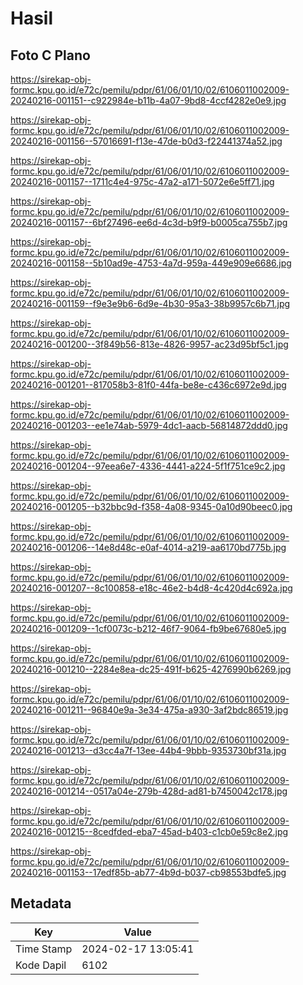 # Hasil

## Foto C Plano

https://sirekap-obj-formc.kpu.go.id/e72c/pemilu/pdpr/61/06/01/10/02/6106011002009-20240216-001151--c922984e-b11b-4a07-9bd8-4ccf4282e0e9.jpg

https://sirekap-obj-formc.kpu.go.id/e72c/pemilu/pdpr/61/06/01/10/02/6106011002009-20240216-001156--57016691-f13e-47de-b0d3-f22441374a52.jpg

https://sirekap-obj-formc.kpu.go.id/e72c/pemilu/pdpr/61/06/01/10/02/6106011002009-20240216-001157--1711c4e4-975c-47a2-a171-5072e6e5ff71.jpg

https://sirekap-obj-formc.kpu.go.id/e72c/pemilu/pdpr/61/06/01/10/02/6106011002009-20240216-001157--6bf27496-ee6d-4c3d-b9f9-b0005ca755b7.jpg

https://sirekap-obj-formc.kpu.go.id/e72c/pemilu/pdpr/61/06/01/10/02/6106011002009-20240216-001158--5b10ad9e-4753-4a7d-959a-449e909e6686.jpg

https://sirekap-obj-formc.kpu.go.id/e72c/pemilu/pdpr/61/06/01/10/02/6106011002009-20240216-001159--f9e3e9b6-6d9e-4b30-95a3-38b9957c6b71.jpg

https://sirekap-obj-formc.kpu.go.id/e72c/pemilu/pdpr/61/06/01/10/02/6106011002009-20240216-001200--3f849b56-813e-4826-9957-ac23d95bf5c1.jpg

https://sirekap-obj-formc.kpu.go.id/e72c/pemilu/pdpr/61/06/01/10/02/6106011002009-20240216-001201--817058b3-81f0-44fa-be8e-c436c6972e9d.jpg

https://sirekap-obj-formc.kpu.go.id/e72c/pemilu/pdpr/61/06/01/10/02/6106011002009-20240216-001203--ee1e74ab-5979-4dc1-aacb-56814872ddd0.jpg

https://sirekap-obj-formc.kpu.go.id/e72c/pemilu/pdpr/61/06/01/10/02/6106011002009-20240216-001204--97eea6e7-4336-4441-a224-5f1f751ce9c2.jpg

https://sirekap-obj-formc.kpu.go.id/e72c/pemilu/pdpr/61/06/01/10/02/6106011002009-20240216-001205--b32bbc9d-f358-4a08-9345-0a10d90beec0.jpg

https://sirekap-obj-formc.kpu.go.id/e72c/pemilu/pdpr/61/06/01/10/02/6106011002009-20240216-001206--14e8d48c-e0af-4014-a219-aa6170bd775b.jpg

https://sirekap-obj-formc.kpu.go.id/e72c/pemilu/pdpr/61/06/01/10/02/6106011002009-20240216-001207--8c100858-e18c-46e2-b4d8-4c420d4c692a.jpg

https://sirekap-obj-formc.kpu.go.id/e72c/pemilu/pdpr/61/06/01/10/02/6106011002009-20240216-001209--1cf0073c-b212-46f7-9064-fb9be67680e5.jpg

https://sirekap-obj-formc.kpu.go.id/e72c/pemilu/pdpr/61/06/01/10/02/6106011002009-20240216-001210--2284e8ea-dc25-491f-b625-4276990b6269.jpg

https://sirekap-obj-formc.kpu.go.id/e72c/pemilu/pdpr/61/06/01/10/02/6106011002009-20240216-001211--96840e9a-3e34-475a-a930-3af2bdc86519.jpg

https://sirekap-obj-formc.kpu.go.id/e72c/pemilu/pdpr/61/06/01/10/02/6106011002009-20240216-001213--d3cc4a7f-13ee-44b4-9bbb-9353730bf31a.jpg

https://sirekap-obj-formc.kpu.go.id/e72c/pemilu/pdpr/61/06/01/10/02/6106011002009-20240216-001214--0517a04e-279b-428d-ad81-b7450042c178.jpg

https://sirekap-obj-formc.kpu.go.id/e72c/pemilu/pdpr/61/06/01/10/02/6106011002009-20240216-001215--8cedfded-eba7-45ad-b403-c1cb0e59c8e2.jpg

https://sirekap-obj-formc.kpu.go.id/e72c/pemilu/pdpr/61/06/01/10/02/6106011002009-20240216-001153--17edf85b-ab77-4b9d-b037-cb98553bdfe5.jpg


## Metadata

| Key        | Value               |
| ---------- | ------------------- |
| Time Stamp | 2024-02-17 13:05:41 |
| Kode Dapil | 6102                |



